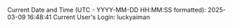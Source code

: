 Current Date and Time (UTC - YYYY-MM-DD HH:MM:SS formatted): 2025-03-09 16:48:41
Current User's Login: luckyaiman
